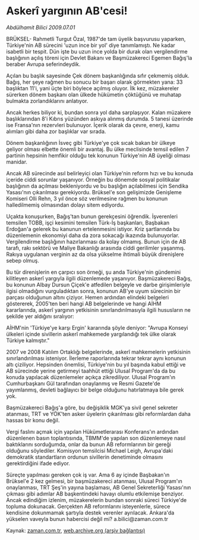 # Askerî yargının AB'cesi!

*Abdülhamit Bilici 2009.07.01*

<tr><td class="metin" colspan="2" style="padding-top: 20px; padding-left: 5px; padding-right: 10px;">BRÜKSEL- Rahmetli Turgut Özal, 1987'de tam üyelik başvurusu yaparken, Türkiye'nin AB sürecini 'uzun ince bir yol' diye tanımlamıştı. Ne kadar isabetli bir tespit. Dün işte bu uzun ince yolda bir durak olan vergilendirme başlığının açılış töreni için Devlet Bakanı ve Başmüzakereci Egemen Bağış'la beraber Avrupa seferindeydik.</td></tr><tr><td class="metin" colspan="2" style="padding-top: 20px; padding-left: 5px; padding-right: 10px;"><p>Açılan bu başlık sayesinde Çek dönem başkanlığında sıfır çekmemiş olduk. Bağış, her şeye rağmen bu sonucu bir başarı olarak görmekten yana: 33 başlıktan 11'i, yani üçte biri böylece açılmış oluyor. İlk kez, müzakereler sürerken dönem başkanı olan ülkede hükümetin çöktüğünü ve muhatap bulmakta zorlandıklarını anlatıyor.
<p>Ancak herkes biliyor ki, bundan sonra yol daha sarplaşıyor. Kalan müzakere başlıklarından 8'i Kıbrıs yüzünden askıya alınmış durumda. 5 tanesi üzerinde ise Fransa'nın rezervleri bulunuyor. İçerik olarak da çevre, enerji, kamu alımları gibi daha zor başlıklar var sırada.
<p>Dönem başkanlığının İsveç gibi Türkiye'ye çok sıcak bakan bir ülkeye geliyor olması elbette önemli bir avantaj. Bu ülke meclisinde temsil edilen 7 partinin hepsinin hemfikir olduğu tek konunun Türkiye'nin AB üyeliği olması manidar.
<p>Ancak AB sürecinde asıl belirleyici olan Türkiye'nin reform hızı ve bu konuda içeride ciddi sorunlar yaşanıyor. Örneğin bu dönemde sosyal politikalar başlığının da açılması bekleniyordu ve bu başlığın açılabilmesi için Sendika Yasası'nın çıkarılması gerekiyordu. Brüksel'e son gelişimizde Genişleme Komiseri Olli Rehn, 3 yıl önce söz verilmesine rağmen bu konunun halledilmemiş olmasından dolayı sitem ediyordu.
<p>Uçakta konuşurken, Bağış'tan bunun gerekçesini öğrendik. İşverenleri temsilen TOBB, işçi kesimini temsilen Türk-İş başkanları, Başbakan Erdoğan'a gelerek bu kanunun ertelenmesini istiyor. Kriz şartlarında bu düzenlemenin ekonomiyi daha da zora sokacağı ikazında bulunuyorlar. Vergilendirme başlığının hazırlanması da kolay olmamış. Bunun için de AB tarafı, rakı sektörü ve Maliye Bakanlığı arasında ciddi gerilimler yaşanmış. Rakıya uygulanan verginin az da olsa yükselme ihtimali büyük direnişlere sebep olmuş. 
<p>Bu tür direnişlerin en çarpıcı son örneği, şu anda Türkiye'nin gündemini kilitleyen askerî yargıyla ilgili düzenlemede yaşanıyor. Başmüzakereci Bağış, bu konunun Albay Dursun Çiçek'e atfedilen belgeyle ve darbe girişimleriyle ilgisi olmadığını vurguladıktan sonra, konunun AB'ye uyum sürecinin bir parçası olduğunun altını çiziyor. Hemen ardından elindeki belgeleri göstererek, 2005'ten beri hangi AB belgelerinde ve hangi AİHM kararlarında, askerî yargının yetkisinin sınırlandırılmasıyla ilgili hususların ne şekilde yer aldığını sıralıyor:
<p>AİHM'nin 'Türkiye'ye karşı Ergin' kararında şöyle deniyor: "Avrupa Konseyi ülkeleri içinde sivillerin askerî mahkemede yargılandığı tek ülke olarak Türkiye kalmıştır."
<p>2007 ve 2008 Katılım Ortaklığı belgelerinde, askerî mahkemelerin yetkisinin sınırlandırılması isteniyor. İlerleme raporlarında tekrar tekrar aynı konunun altı çiziliyor. Hepsinden önemlisi, Türkiye'nin bu yıl başında kabul ettiği ve AB sürecinde yerine getirmeyi taahhüt ettiği Ulusal Program'da da bu konuda yapılacak düzenlemeler açıkça zikrediliyor. Ulusal Program'ın Cumhurbaşkanı Gül tarafından onaylanmış ve Resmi Gazete'de yayımlanmış, devleti bağlayıcı bir belge olduğunu hatırlatmaya bile gerek yok.
<p>Başmüzakereci Bağış'a göre, bu değişiklik MGK'ya sivil genel sekreter atanması, TRT ve YÖK'ten asker üyelerin çıkarılması gibi reformlardan daha hassas bir konu değil.
<p>Vergi faslını açmak için yapılan Hükümetlerarası Konferans'ın ardından düzenlenen basın toplantısında, TBMM'de yapılan son düzenlemeye nasıl baktıklarını sorduğumda, onlar da bunun AB reformlarının bir gereği olduğunu söylediler. Komisyon temsilcisi Michael Leigh, Avrupa'daki demokratik standartların ordunun sivillerin denetiminde olmasını gerektirdiğini ifade ediyor.
<p>Süreçte yapılması gereken çok iş var. Ama 6 ay içinde Başbakan'ın Brüksel'e 2 kez gelmesi, bir başmüzakereci atanması, Ulusal Program'ın onaylanması, TRT Şeş'in yayına başlaması, AB Genel Sekreterliği Yasası'nın çıkması gibi adımlar AB başkentindeki havayı olumlu etkilemişe benziyor. Ancak edindiğim izlenim, müzakerelerin bundan sonraki süreci Türkiye'de topluma dokunacak. Gerçekten AB reformlarını isteyenlerle, sürece kendisine dokunmamak şartıyla destek verenler ayrılacak. Ankara'da yükselen vaveyla bunun habercisi değil mi? a.bilici@zaman.com.tr<br/></p></p></p></p></p></p></p></p></p></p></p></td></tr>

Kaynak: [zaman.com.tr](http://zaman.com.tr/yazar.do?yazino=864756), [web.archive.org (arşiv bağlantısı)](http://web.archive.org/web/20090716192130/http://www.zaman.com.tr:80/yazar.do?yazino=864756)
